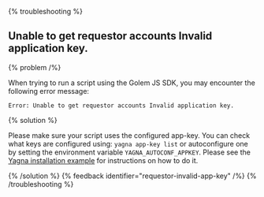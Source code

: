 {% troubleshooting %}

## Unable to get requestor accounts Invalid application key.

{% problem /%}

When trying to run a script using the Golem JS SDK, you may encounter the following error message:

```
Error: Unable to get requestor accounts Invalid application key.
```

{% solution %}

Please make sure your script uses the configured app-key. You can check what keys are configured using: `yagna app-key list` or autoconfigure one by setting the environment variable `YAGNA_AUTOCONF_APPKEY`. Please see the [Yagna installation example](/docs/creators/javascript/examples/tools/yagna-installation-for-requestors) for instructions on how to do it.

{% /solution %}
{% feedback identifier="requestor-invalid-app-key" /%}
{% /troubleshooting %}
